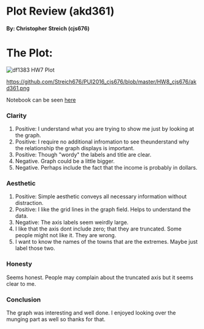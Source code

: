 # Plot Review (akd361)
#### By: Christopher Streich (cjs676)

# The Plot:
<img src="https://github.com/Streich676/PUI2016_cjs676/blob/master/HW8_cjs676/akd361.png"
alt="df1383 HW7 Plot">

https://github.com/Streich676/PUI2016_cjs676/blob/master/HW8_cjs676/akd361.png

Notebook can be seen [here](https://github.com/adriandahlin/PUI2016_akd361/blob/master/HW7_akd361/Income%20and%20College%20Attendance%20in%20Massachusetts%20Towns.ipynb)

### Clarity
1. Positive: I understand what you are trying to show me just by looking at the graph.
2. Positive: I require no additional infromation to see theunderstand why the relationship the graph displays is important.
3. Positive: Though "wordy" the labels and title are clear. 
4. Negative.  Graph could be a little bigger. 
5. Negative. Perhaps include the fact that the income is probably in dollars. 



### Aesthetic
1. Positive: Simple aesthetic conveys all necessary information without distraction.
2. Positive: I like the grid lines in the graph field.  Helps to understand the data. 
3. Negative: The axis labels seem weirdly large. 
4. I like that the axis dont include zero; that they are truncated. Some people might not like it. They are wrong.
5. I want to know the names of the towns that are the extremes.  Maybe just label those two. 

### Honesty
Seems honest.  People may complain about the truncated axis but it seems clear to me. 

### Conclusion
The graph was interesting and well done.  I enjoyed looking over the munging part as well so thanks for that.  

